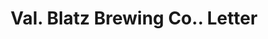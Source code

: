---
doi: 10.7916/D8J68TX4
date_other: '1880'
date_other_textual: 1880-1889
form: correspondence
genre:
- Letters (correspondence)
name:
- Val. Blatz Brewing Co.
object_in_context_url: https://biggert.cul.columbia.edu/items/view/ave_biggert_00746
subject_hierarchical_geographic:
- Milwaukee, Wisconsin, United States
subject_name:
- Val. Blatz Brewing Co.
title: Val. Blatz Brewing Co.. Letter
sort_title: Val. Blatz Brewing Co.. Letter
call_number: ave_biggert_00746
coordinates:
- 43.05,-87.95
pid: ave_biggert_00746
identifiers: ave_biggert_00746
thumbnail: https://derivativo-1.library.columbia.edu/iiif/2/ldpd:345401/full/!256,256/0/native.jpg
permalink: "/biggert/ave_biggert_00746/"
layout: iiif-image-page
---